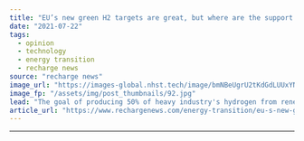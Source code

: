 ```yaml
---
title: "EU’s new green H2 targets are great, but where are the support mechanisms needed to hit them?"
date: "2021-07-22"
tags: 
  - opinion
  - technology
  - energy transition
  - recharge news
source: "recharge news"
image_url: "https://images-global.nhst.tech/image/bmNBeUgrU2tKdGdLUUxYNFd6Q09zMWZGcjlPaVJOK09SeERFMDRTQ3N0TT0=/nhst/binary/4d320c43551bd5cc2d62d67d09015c30"
image_fp: "/assets/img/post_thumbnails/92.jpg"
lead: "The goal of producing 50% of heavy industry's hydrogen from renewables sources by 2030 is a game-changer, but will require multiple support instruments to make it economically feasible, writes François Paquet"
article_url: "https://www.rechargenews.com/energy-transition/eu-s-new-green-h2-targets-are-great-but-where-are-the-support-mechanisms-needed-to-hit-them-/2-1-1043686"
---
```


---
